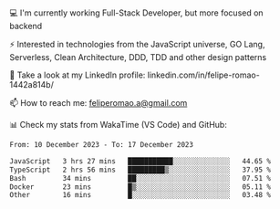 💻 I'm currently working Full-Stack Developer, but more focused on backend

⚡ Interested in technologies from the JavaScript universe, GO Lang, Serverless, Clean Architecture, DDD, TDD and other design patterns

👥 Take a look at my LinkedIn profile: linkedin.com/in/felipe-romao-1442a814b/

📫 How to reach me: feliperomao.a@gmail.com

📊 Check my stats from WakaTime (VS Code) and GitHub:

<!--START_SECTION:waka-->

```txt
From: 10 December 2023 - To: 17 December 2023

JavaScript   3 hrs 27 mins   ███████████░░░░░░░░░░░░░░   44.65 %
TypeScript   2 hrs 56 mins   █████████▒░░░░░░░░░░░░░░░   37.95 %
Bash         34 mins         ██░░░░░░░░░░░░░░░░░░░░░░░   07.51 %
Docker       23 mins         █▒░░░░░░░░░░░░░░░░░░░░░░░   05.11 %
Other        16 mins         █░░░░░░░░░░░░░░░░░░░░░░░░   03.48 %
```

<!--END_SECTION:waka-->
